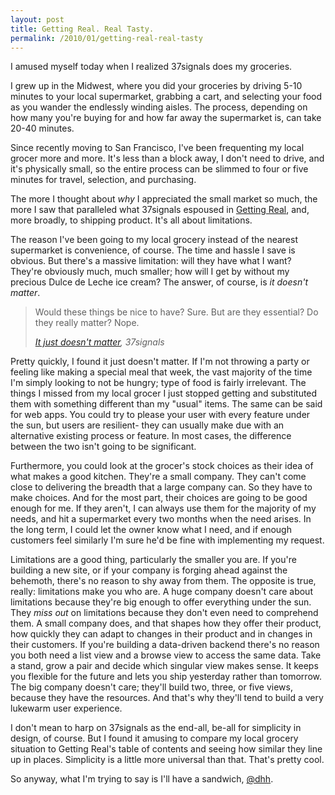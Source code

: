 ```yaml
---
layout: post
title: Getting Real. Real Tasty.
permalink: /2010/01/getting-real-real-tasty
---
```


I amused myself today when I realized 37signals does my groceries.

I grew up in the Midwest, where you did your groceries by driving 5-10 minutes to your local supermarket, grabbing a cart, and selecting your food as you wander the endlessly winding aisles. The process, depending on how many you're buying for and how far away the supermarket is, can take 20-40 minutes.

Since recently moving to San Francisco, I've been frequenting my local grocer more and more. It's less than a block away, I don't need to drive, and it's physically small, so the entire process can be slimmed to four or five minutes for travel, selection, and purchasing.

The more I thought about *why* I appreciated the small market so much, the more I saw that paralleled what 37signals espoused in [Getting Real](http://gettingreal.37signals.com/), and, more broadly, to shipping product. It's all about limitations.

The reason I've been going to my local grocery instead of the nearest supermarket is convenience, of course. The time and hassle I save is obvious. But there's a massive limitation: will they have what I want? They're obviously much, much smaller; how will I get by without my precious Dulce de Leche ice cream? The answer, of course, is *it doesn't matter*.

> Would these things be nice to have? Sure. But are they essential? Do they really matter? Nope.
> 
> <cite>[It just doesn't matter](http://gettingreal.37signals.com/ch05_It_Just_Doesnt_Matter.php), 37signals</cite>

Pretty quickly, I found it just doesn't matter. If I'm not throwing a party or feeling like making a special meal that week, the vast majority of the time I'm simply looking to not be hungry; type of food is fairly irrelevant. The things I missed from my local grocer I just stopped getting and substituted them with something different than my "usual" items. The same can be said for web apps. You could try to please your user with every feature under the sun, but users are resilient- they can usually make due with an alternative existing process or feature. In most cases, the difference between the two isn't going to be significant.

Furthermore, you could look at the grocer's stock choices as their idea of what makes a good kitchen. They're a small company. They can't come close to delivering the breadth that a large company can. So they have to make choices. And for the most part, their choices are going to be good enough for me. If they aren't, I can always use them for the majority of my needs, and hit a supermarket every two months when the need arises. In the long term, I could let the owner know what I need, and if enough customers feel similarly I'm sure he'd be fine with implementing my request.

Limitations are a good thing, particularly the smaller you are. If you're building a new site, or if your company is forging ahead against the behemoth, there's no reason to shy away from them. The opposite is true, really: limitations make you who are. A huge company doesn't care about limitations because they're big enough to offer everything under the sun. They *miss out* on limitations because they don't even need to comprehend them. A small company does, and that shapes how they offer their product, how quickly they can adapt to changes in their product and in changes in their customers. If you're building a data-driven backend there's no reason you both need a list view and a browse view to access the same data. Take a stand, grow a pair and decide which singular view makes sense. It keeps you flexible for the future and lets you ship yesterday rather than tomorrow. The big company doesn't care; they'll build two, three, or five views, because they have the resources. And that's why they'll tend to build a very lukewarm user experience.

I don't mean to harp on 37signals as the end-all, be-all for simplicity in design, of course. But I found it amusing to compare my local grocery situation to Getting Real's table of contents and seeing how similar they line up in places. Simplicity is a little more universal than that. That's pretty cool.

So anyway, what I'm trying to say is I'll have a sandwich, [@dhh](http://twitter.com/dhh).
